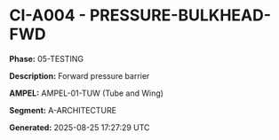 # CI-A004 - PRESSURE-BULKHEAD-FWD

**Phase:** 05-TESTING

**Description:** Forward pressure barrier

**AMPEL:** AMPEL-01-TUW (Tube and Wing)

**Segment:** A-ARCHITECTURE

**Generated:** 2025-08-25 17:27:29 UTC
